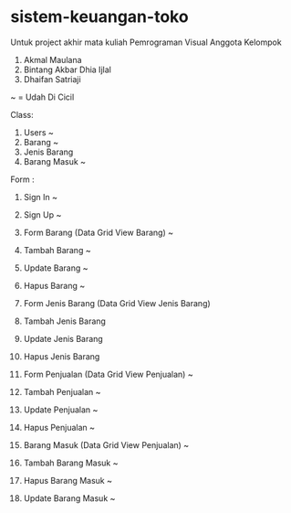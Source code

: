 # sistem-keuangan-toko
Untuk project akhir mata kuliah Pemrograman Visual
Anggota Kelompok
1. Akmal Maulana
2. Bintang Akbar Dhia Ijlal
3. Dhaifan Satriaji

~ = Udah Di Cicil

Class:
1.	Users ~
2.	Barang ~
3.	Jenis Barang
4.	Barang Masuk ~

Form : 
1.	Sign In ~
2.	Sign Up ~

3.	Form Barang (Data Grid View Barang) ~
4.	Tambah Barang ~
5.	Update Barang ~
6.	Hapus Barang ~

7.	Form Jenis Barang (Data Grid View Jenis Barang)
8.	Tambah Jenis Barang
9.	Update Jenis Barang
10.	Hapus Jenis Barang

11.	Form Penjualan (Data Grid View Penjualan) ~
12.	Tambah Penjualan ~
13.	Update Penjualan ~
14.	Hapus Penjualan ~

15.	Barang Masuk (Data Grid View Penjualan) ~
16.	Tambah Barang Masuk ~
17.	Hapus Barang Masuk ~
18.	Update Barang Masuk ~
